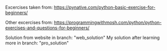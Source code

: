 Excercises taken from: https://pynative.com/python-basic-exercise-for-beginners/

Other excercises from:
https://programmingwithmosh.com/python/python-exercises-and-questions-for-beginners/

Solution from website in branch: "web_solution" 
My solution after learning more in branch: "pro_solution"
